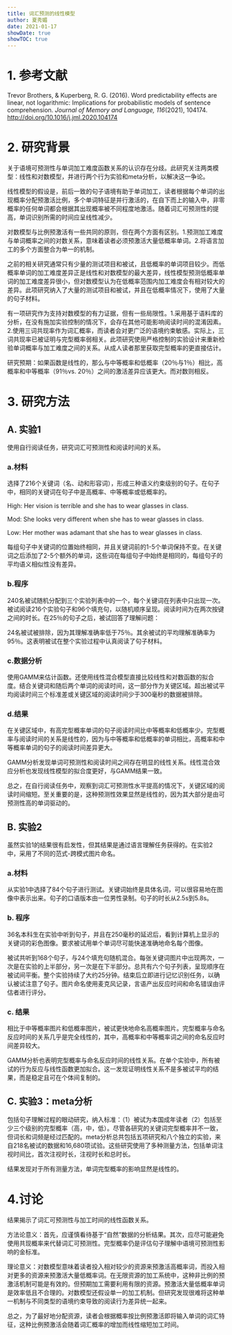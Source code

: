 ```yaml
---
title: 词汇预测的线性模型
author: 夏秀媚
date: 2021-01-17
showDate: true
showTOC: true
---
```

# 1. 参考文献
Trevor Brothers, & Kuperberg, R. G. (2016). Word predictability effects are linear, not logarithmic: Implications for probabilistic models of sentence comprehension. *Journal of Memory and Language, 116*(2021), 104174. http://doi.org/10.1016/j.jml.2020.104174
# 2. 研究背景
关于语境可预测性与单词加工难度函数关系的认识存在分歧。此研究关注两类模型：线性和对数模型，并进行两个行为实验和meta分析，以解决这一争论。

线性模型的假设是，前后一致的句子语境有助于单词加工，读者根据每个单词的出现概率分配预激活比例，多个单词特征是并行激活的，在自下而上的输入中，非零概率的任何单词都会根据其出现概率被不同程度地激活。随着词汇可预测性的提高，单词识别所需的时间应呈线性减少。

对数模型与比例预激活有一些共同的原则，但在两个方面有区别。1.预测加工难度与单词概率之间的对数关系，意味着读者必须预激活大量低概率单词。2.将语言加工的多个方面整合为单一的机制。

之前的相关研究通常只有少量的测试项目和被试，且低概率的单词项目较少。而低概率单词的加工难度差异正是线性和对数模型的最大差异，线性模型预测低概率单词的加工难度差异很小，但对数模型认为在低概率范围内加工难度会有相对较大的差异。此项研究纳入了大量的测试项目和被试，并且在低概率情况下，使用了大量的句子材料。

有一项研究作为支持对数模型的有力证据，但有一些局限性。1.采用基于语料库的分析，在没有施加实验控制的情况下，会存在其他可能影响阅读时间的混淆因素。2.使用三词共现率作为词汇概率，而读者会对更广泛的语境约束敏感。实际上，三词共现率已被证明与完型概率弱相关。此项研究使用严格控制的实验设计来重新检验单词概率与加工难度之间的关系。从成人读者那里获取完型概率的更直接估计。

研究预期：如果函数是线性的，那么与中等概率和低概率（20％与1％）相比，高概率和中等概率（91％vs. 20％）之间的激活差异应该更大。而对数则相反。


# 3. 研究方法
## A. 实验1
使用自行阅读任务，研究词汇可预测性和阅读时间的关系。
### a.材料
选择了216个关键词（名、动和形容词），形成三种语义约束级别的句子。在句子中，相同的关键词在句子中是高概率、中等概率或低概率的。

High: Her vision is terrible and she has to wear glasses in class.

Mod: She looks very different when she has to wear glasses in class. 

Low: Her mother was adamant that she has to wear glasses in class.

每组句子中关键词的位置始终相同，并且关键词前的1-5个单词保持不变。在关键词之后添加了2-5个额外的单词，这些词在每组句子中始终是相同的，每组句子的平均语义相似性没有差异。
### b.程序
240名被试随机分配到三个实验列表中的一个，每个关键词在列表中只出现一次。被试阅读216个实验句子和96个填充句，以随机顺序呈现。阅读时间为在两次按键之间的时长。在25％的句子之后，被试回答了理解问题：

24名被试被排除，因为其理解准确率低于75％。其余被试的平均理解准确率为95％。这表明被试在整个实验过程中认真阅读了句子材料。
### c.数据分析
使用GAMM来估计函数。还使用线性混合模型直接比较线性和对数函数的拟合度。结合关键词和随后两个单词的阅读时间，这一部分作为关键区域。超出被试平均阅读时间三个标准差或关键区域的阅读时间少于300毫秒的数据被排除。
### d.结果
在关键区域中，有高完型概率单词的句子阅读时间比中等概率和低概率少。完型概率与阅读时间的关系是线性的，因为与中等概率和低概率的单词相比，高概率和中等概率单词的句子的阅读时间差异更大。

GAMM分析发现单词可预测性和阅读时间之间存在明显的线性关系。线性混合效应分析也发现线性模型的拟合度更好，与GAMM结果一致。

总之，在自行阅读任务中，观察到词汇可预测性水平提高的情况下，关键区域的阅读时间缩短。至关重要的是，这种预测性效果显然是线性的，因为其大部分是由可预测性高的单词驱动的。
## B. 实验2
虽然实验1的结果很有启发性，但其结果是通过语言理解任务获得的。在实验2中，采用了不同的范式-跨模式图片命名。
### a.材料
从实验1中选择了84个句子进行测试。关键词始终是具体名词，可以很容易地在图像中表示出来。句子的口语版本由一位男性录制。句子的时长从2.5s到5.8s。

### b. 程序
36名本科生在实验中听到句子，并且在250毫秒的延迟后，看到计算机上显示的关键词的彩色图像。要求被试用单个单词尽可能快速准确地命名每个图像。

被试共听到168个句子，与24个填充句随机混合。每张关键词图片中出现两次，一次是在实验的上半部分，另一次是在下半部分。总共有六个句子列表，呈现顺序在被试间平衡。整个实验持续了大约25分钟。结束后立即进行记忆识别任务，以确认被试注意了句子。图片命名使用麦克风记录，言语产出反应时间和命名错误由评估者进行评分。
### c. 结果
相比于中等概率图片和低概率图片，被试更快地命名高概率图片。完型概率与命名反应时间的关系几乎是完全线性的，其中，高概率和中等概率词之间的命名反应时间差异较大。

GAMM分析也表明完型概率与命名反应时间的线性关系。在单个实验中，所有被试的行为反应与线性函数更加拟合。这一发现证明线性关系不是多被试平均的结果，而是稳定且可在个体间复制的。

## C. 实验3：meta分析
包括句子理解过程的眼动研究，纳入标准：（1）被试为本国成年读者（2）包括至少三个级别的完型概率（高，中，低）。尽管各研究的关键词完型概率并不一致，但词长和词频是经过匹配的。meta分析总共包括五项研究和八个独立的实验，来自218名被试的数据和16,680项试验。这些研究使用了多种测量方法，包括单词注视时间比，首次注视时长，注视时长和总时长。

结果发现对于所有测量方法，单词完型概率的影响显然是线性的。 

# 4.讨论
结果揭示了词汇可预测性与加工时间的线性函数关系。

方法论意义：首先，应谨慎看待基于“自然”数据的分析结果。其次，应尽可能避免使用共现概率来代替词汇可预测性。完型概率仍是评估句子理解中语境可预测性影响的金标准。

理论意义：对数模型意味着读者投入相对较少的资源来预激活高概率词，而投入相对更多的资源来预激活大量低概率词。在无限资源的加工系统中，这种非比例的预激活机制可能是有效的。但预期加工需要利用有限的资源。预激活大量低概率单词是效率低且不合理的。对数模型还假设单一的加工机制。但研究发现很难将这种单一机制与不同类型的语境约束导致的阅读行为差异统一起来。

总之，为了最好地分配资源，读者会根据概率按比例预激活即将输入单词的词汇特征，这种比例预激活会随着词汇概率的增加而线性缩短加工时间。

















